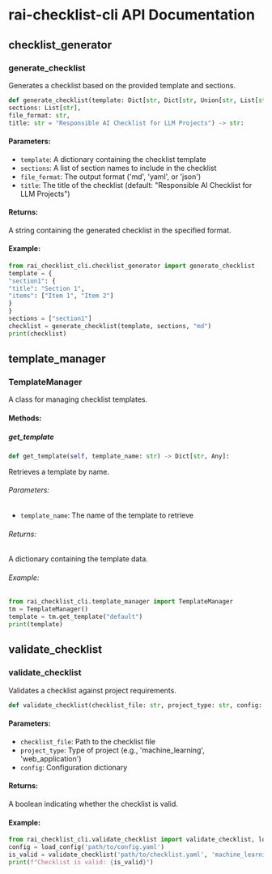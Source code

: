 # rai-checklist-cli API Documentation

## checklist_generator

### generate_checklist

Generates a checklist based on the provided template and sections.

```python
def generate_checklist(template: Dict[str, Dict[str, Union[str, List[str]]]],
sections: List[str],
file_format: str,
title: str = "Responsible AI Checklist for LLM Projects") -> str:
```

#### Parameters:
- `template`: A dictionary containing the checklist template
- `sections`: A list of section names to include in the checklist
- `file_format`: The output format ('md', 'yaml', or 'json')
- `title`: The title of the checklist (default: "Responsible AI Checklist for LLM Projects")

#### Returns:
A string containing the generated checklist in the specified format.

#### Example:
```python
from rai_checklist_cli.checklist_generator import generate_checklist
template = {
"section1": {
"title": "Section 1",
"items": ["Item 1", "Item 2"]
}
}
sections = ["section1"]
checklist = generate_checklist(template, sections, "md")
print(checklist)
```


## template_manager

### TemplateManager

A class for managing checklist templates.

#### Methods:

##### get_template

```python
def get_template(self, template_name: str) -> Dict[str, Any]:
```


Retrieves a template by name.

###### Parameters:
- `template_name`: The name of the template to retrieve

###### Returns:
A dictionary containing the template data.

###### Example:

```python
from rai_checklist_cli.template_manager import TemplateManager
tm = TemplateManager()
template = tm.get_template("default")
print(template)
```

## validate_checklist

### validate_checklist

Validates a checklist against project requirements.

```python
def validate_checklist(checklist_file: str, project_type: str, config: Dict[str, Any]) -> bool:
```

#### Parameters:
- `checklist_file`: Path to the checklist file
- `project_type`: Type of project (e.g., 'machine_learning', 'web_application')
- `config`: Configuration dictionary

#### Returns:
A boolean indicating whether the checklist is valid.

#### Example:

```python
from rai_checklist_cli.validate_checklist import validate_checklist, load_config
config = load_config('path/to/config.yaml')
is_valid = validate_checklist('path/to/checklist.yaml', 'machine_learning', config)
print(f"Checklist is valid: {is_valid}")

```
